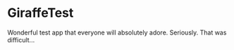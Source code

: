 # GiraffeTest
Wonderful test app that everyone will absolutely adore.
Seriously. That was difficult...
